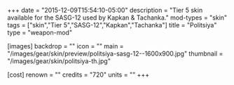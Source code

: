 +++
date = "2015-12-09T15:54:10-05:00"
description = "Tier 5 skin available for the SASG-12 used by Kapkan & Tachanka."
mod-types = "skin"
tags = ["skin","Tier 5","SASG-12","Kapkan","Tachanka"]
title = "Politsiya"
type = "weapon-mod"

[images]
  backdrop = ""
  icon = ""
  main = "/images/gear/skin/preview/politsiya-sasg-12--1600x900.jpg"
  thumbnail = "/images/gear/skin/politsiya-th.jpg"

[cost]
  renown = ""
  credits = "720"
  units = ""
+++

